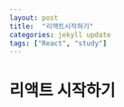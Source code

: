 ```yaml
---
layout: post
title:  "리액트시작하기"
categories: jekyll update
tags: ["React", "study"]
---
```


# 리액트 시작하기


